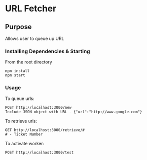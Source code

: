 # URL Fetcher

## Purpose
Allows user to queue up URL

### Installing Dependencies & Starting
From the root directory
```
npm install
npm start
```

### Usage
To queue urls:
```
POST http://localhost:3000/new
Include JSON object with URL - {"url":"http://www.google.com"}
```

To retrieve urls:
```
GET http://localhost:3000/retrieve/#
# - Ticket Number
```

To activate worker:
```
POST http://localhost:3000/test
```
